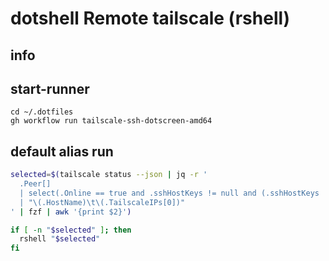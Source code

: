 # dotshell Remote tailscale (rshell)


## info


## start-runner
```
cd ~/.dotfiles
gh workflow run tailscale-ssh-dotscreen-amd64
```

## default alias run
```sh interactive
selected=$(tailscale status --json | jq -r '
  .Peer[] 
  | select(.Online == true and .sshHostKeys != null and (.sshHostKeys | length > 0))
  | "\(.HostName)\t\(.TailscaleIPs[0])"
' | fzf | awk '{print $2}')

if [ -n "$selected" ]; then
  rshell "$selected"
fi
```
